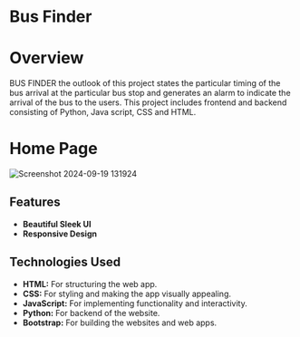 # Bus Finder
# Overview
BUS FINDER the outlook of this project states the particular timing of the bus arrival at the particular bus stop and generates an alarm to indicate the arrival of the bus to the users. This project includes frontend and backend consisting of Python, Java script, CSS and HTML.

# Home Page
![Screenshot 2024-09-19 131924](https://github.com/user-attachments/assets/620818dd-3885-46b0-93af-0d23c8ef13f7)


## Features

- **Beautiful Sleek UI** 
- **Responsive Design**


## Technologies Used

- **HTML:** For structuring the web app.
- **CSS:** For styling and making the app visually appealing.
- **JavaScript:** For implementing functionality and interactivity.
- **Python:** For backend of the website.
- **Bootstrap:** For building the websites and web apps.



